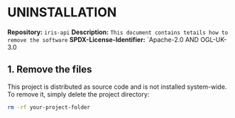 # UNINSTALLATION

**Repository:** `iris-api`
**Description:** `This document contains tetails how to remove the software`
**SPDX-License-Identifier:** `Apache-2.0 AND OGL-UK-3.0

## 1. Remove the files

This project is distributed as source code and is not installed system-wide. To remove it, simply delete the project directory:

```sh
rm -rf your-project-folder
```

